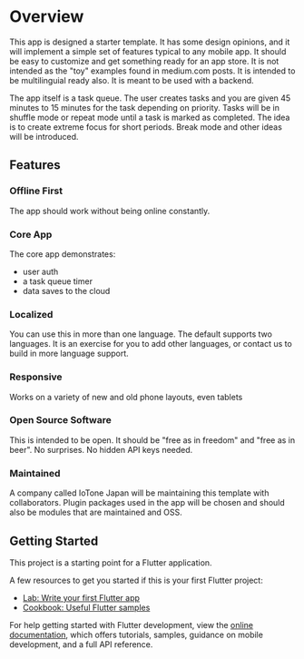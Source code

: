 # Overview

This app is designed a starter template.  It has some design opinions, and it will implement a simple set of features typical to any mobile app.  It should be easy to customize and get something ready for an app store.  It is not intended as the "toy" examples found in medium.com posts.  It is intended to be multilinguial ready also.  It is meant to be used with a backend.

The app itself is a task queue.  The user creates tasks and you are given 45 minutes to 15 minutes for the task depending on priority.  Tasks will be in shuffle mode or repeat mode until a task is marked as completed.  The idea is to create extreme focus for short periods.  Break mode and other ideas will be introduced.

## Features

### Offline First

The app should work without being online constantly.

### Core App

The core app demonstrates:
- user auth
- a task queue timer
- data saves to the cloud

### Localized

You can use this in more than one language.  The default supports two languages.  It is an exercise for you to add other languages, or contact us to build in more language support.

### Responsive

Works on a variety of new and old phone layouts, even tablets

### Open Source Software

This is intended to be open.  It should be "free as in freedom" and "free as in beer".  No surprises.  No hidden API keys needed.

### Maintained

A company called IoTone Japan will be maintaining this template with collaborators.  Plugin packages used in the app will be chosen and should also be modules that are maintained and OSS.

## Getting Started

This project is a starting point for a Flutter application.

A few resources to get you started if this is your first Flutter project:

- [Lab: Write your first Flutter app](https://docs.flutter.dev/get-started/codelab)
- [Cookbook: Useful Flutter samples](https://docs.flutter.dev/cookbook)

For help getting started with Flutter development, view the
[online documentation](https://docs.flutter.dev/), which offers tutorials,
samples, guidance on mobile development, and a full API reference.
